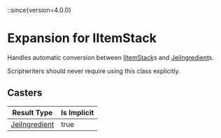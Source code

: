 ::since{version=4.0.0}
# Expansion for IItemStack

Handles automatic conversion between [IItemStack](/vanilla/api/item/IItemStack)s and [JeiIngredient](/mods/JeiTweaker/API/Ingredient/JeiIngredient)s.

 Scriptwriters should never require using this class explicitly.

## Casters

|                          Result Type                           | Is Implicit |
|----------------------------------------------------------------|-------------|
| [JeiIngredient](/mods/JeiTweaker/API/Ingredient/JeiIngredient) | true        |

